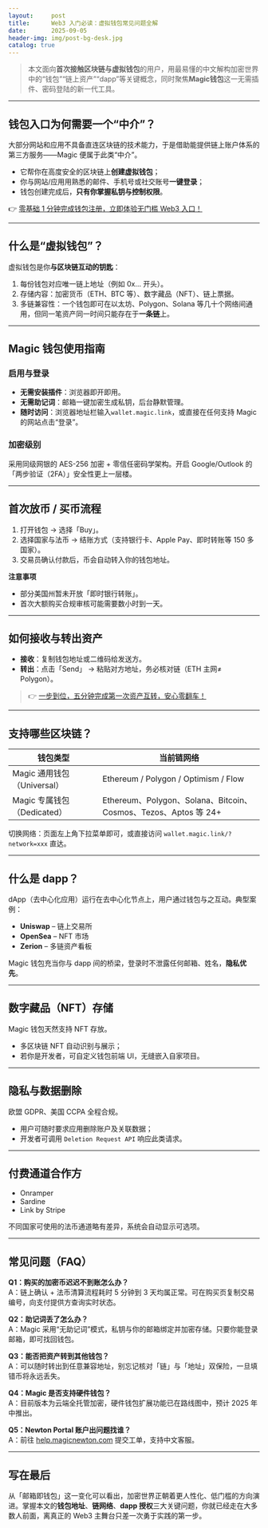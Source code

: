 ```yaml
---
layout:     post
title:      Web3 入门必读：虚拟钱包常见问题全解
date:       2025-09-05
header-img: img/post-bg-desk.jpg
catalog: true
---
```


> 本文面向**首次接触区块链与虚拟钱包**的用户，用最易懂的中文解构加密世界中的“钱包”“链上资产”“dapp”等关键概念，同时聚焦**Magic钱包**这一无需插件、密码登陆的新一代工具。

---

## 钱包入口为何需要一个“中介”？

大部分网站和应用不具备直连区块链的技术能力，于是借助能提供链上账户体系的第三方服务——Magic 便属于此类“中介”。  
- 它帮你在高度安全的区块链上**创建虚拟钱包**；  
- 你与网站/应用用熟悉的邮件、手机号或社交账号**一键登录**；  
- 钱包创建完成后，**只有你掌握私钥与控制权限**。  

👉 [零基础 1 分钟完成钱包注册，立即体验无门槛 Web3 入口！](https://okxdog.com/)

---

## 什么是“虚拟钱包”？

虚拟钱包是你**与区块链互动的钥匙**：

1. 每份钱包对应唯一链上地址（例如 0x… 开头）。  
2. 存储内容：加密货币（ETH、BTC 等）、数字藏品（NFT）、链上票据。  
3. 多链兼容性：一个钱包即可在以太坊、Polygon、Solana 等几十个网络间通用，但同一笔资产同一时间只能存在于**一条链**上。  

---

## Magic 钱包使用指南

### 启用与登录

- **无需安装插件**：浏览器即开即用。  
- **无需助记词**：邮箱一键加密生成私钥，后台静默管理。  
- **随时访问**：浏览器地址栏输入`wallet.magic.link`，或直接在任何支持 Magic 的网站点击“登录”。  

### 加密级别

采用同级网银的 AES-256 加密 + 零信任密码学架构。开启 Google/Outlook 的「两步验证（2FA）」安全性更上一层楼。

---

## 首次放币 / 买币流程

1. 打开钱包 → 选择「Buy」。  
2. 选择国家与法币 → 结账方式（支持银行卡、Apple Pay、即时转账等 150 多国家）。  
3. 交易员确认付款后，币会自动转入你的钱包地址。

 **注意事项**  
- 部分美国州暂未开放「即时银行转账」。  
- 首次大额购买合规审核可能需要数小时到一天。  

---

## 如何接收与转出资产

- **接收**：复制钱包地址或二维码给发送方。  
- **转出**：点击「Send」 → 粘贴对方地址，务必核对链（ETH 主网≠ Polygon）。  

> 👉 [一步到位，五分钟完成第一次资产互转，安心零翻车！](https://okxdog.com/)

---

## 支持哪些区块链？

| 钱包类型 | 当前链网络 |
|---|---|
| Magic 通用钱包（Universal） | Ethereum / Polygon / Optimism / Flow |
| Magic 专属钱包（Dedicated） | Ethereum、Polygon、Solana、Bitcoin、Cosmos、Tezos、Aptos 等 24+ |

切换网络：页面左上角下拉菜单即可，或直接访问 `wallet.magic.link/?network=xxx` 直达。

---

## 什么是 dapp？

dApp（去中心化应用）运行在去中心化节点上，用户通过钱包与之互动。典型案例：  
- **Uniswap** – 链上交易所  
- **OpenSea** – NFT 市场  
- **Zerion** – 多链资产看板  

Magic 钱包充当你与 dapp 间的桥梁，登录时不泄露任何邮箱、姓名，**隐私优先**。

---

## 数字藏品（NFT）存储

Magic 钱包天然支持 NFT 存放。  
- 多区块链 NFT 自动识别与展示；  
- 若你是开发者，可自定义钱包前端 UI，无缝嵌入自家项目。  

---

## 隐私与数据删除

欧盟 GDPR、美国 CCPA 全程合规。  
- 用户可随时要求应用删除账户及关联数据；  
- 开发者可调用 `Deletion Request API` 响应此类请求。  

---

## 付费通道合作方

- Onramper  
- Sardine  
- Link by Stripe  

不同国家可使用的法币通道略有差异，系统会自动显示可选项。

---

## 常见问题（FAQ）

**Q1：购买的加密币迟迟不到账怎么办？**  
A：链上确认 + 法币清算流程耗时 5 分钟到 3 天均属正常。可在购买页复制交易编号，向支付提供方查询实时状态。

**Q2：助记词丢了怎么办？**  
A：Magic 采用“无助记词”模式，私钥与你的邮箱绑定并加密存储。只要你能登录邮箱，即可找回钱包。

**Q3：能否把资产转到其他钱包？**  
A：可以随时转出到任意兼容地址，别忘记核对「链」与「地址」双保险，一旦填错币将永远丢失。

**Q4：Magic 是否支持硬件钱包？**  
A：目前版本为云端全托管加密，硬件钱包扩展功能已在路线图中，预计 2025 年中推出。

**Q5：Newton Portal 账户出问题找谁？**  
A：前往 [help.magicnewton.com](https://help.magicnewton.com/) 提交工单，支持中文客服。

---

## 写在最后

从「邮箱即钱包」这一变化可以看出，加密世界正朝着更人性化、低门槛的方向演进。掌握本文的**钱包地址**、**链网络**、**dapp 授权**三大关键问题，你就已经走在大多数人前面，离真正的 Web3 主舞台只差一次勇于实践的第一步。